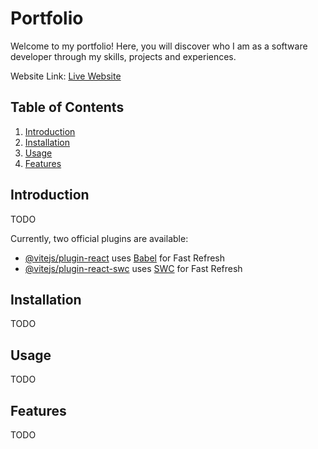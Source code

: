 # Portfolio

Welcome to my portfolio! Here, you will discover who I am as a software developer through my skills, projects and experiences.

Website Link: [Live Website](https://google.ca)

## Table of Contents

1. [Introduction](#introduction)
2. [Installation](#installation)
3. [Usage](#usage)
4. [Features](#features)

## Introduction

TODO

Currently, two official plugins are available:
- [@vitejs/plugin-react](https://github.com/vitejs/vite-plugin-react/blob/main/packages/plugin-react/README.md) uses [Babel](https://babeljs.io/) for Fast Refresh
- [@vitejs/plugin-react-swc](https://github.com/vitejs/vite-plugin-react-swc) uses [SWC](https://swc.rs/) for Fast Refresh

## Installation

TODO

## Usage

TODO

## Features

TODO


